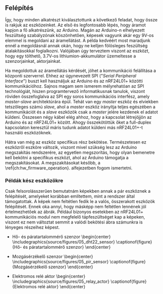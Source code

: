 ## Felépítés
Így, hogy minden alkatrészt kiválasztottunk a következő feladat, hogy össze is rakjuk az eszközeinket.
Az első és legfontosabb lépés, hogy áramot kapjon a fő alkatrészünk, az Arduino. Magán az Arduino-n
elhelyezett feszültség szabályzónak köszönhetően, képesek vagyunk akár egy 9V-os elemmel is megoldani
az áramellátást. A példa kedvéért most maradjunk ennél a megoldásnál annak okán, hogy ne kelljen
fölösleges feszültség átalakításokkal foglalkozni. Valójában úgy terveztem viszont az eszközt, hogy
egy tölthető, 3.7V-os lithiumion-akkumulátor üzemeltesse a szenzorjainkat, aktorjainkat.

Ha megoldottuk az áramellátás kérdését, jöhet a kommunikáció felállítása a központi szerverrel. Ehhez
az úgynevezett SPI ("*Serial Peripheral Interface*") buszt kell használjuk az Arduino és az nRF24L01+
közötti kommunikációhoz. Sajnos magam sem ismerem mélyrehatóan az SPI technológiát, hiszen programtervező
informatikusnak tanulok, viszont röviden összefoglalva az SPI egy soros kommunikációs interfész, amely
*master-slave* architektúrára épül. Tehát van egy *master* eszköz és elviekben tetszőleges számú *slave*,
ahol a *master* eszköz irányítja teljes egészében a kommunikációt és a *slave* eszközök csak a *master*
jelére kezdenek el adatot küldeni. Összesen négy kábel elég ahhoz, hogy a kapcsolat létrejöjjön az
Arduino és az nRF24L01+ között. Ahogy összekötöttük őket a full-duplex kapcsolaton keresztül máris
tudunk adatot küldeni más nRF24L01+-t használó eszközöknek.

Hátra van még az eszköz specifikus rész bekötése. Természetesen ez eszközről eszköre változik, viszont
mivel szükség lesz az Arduino megszakítás rendszerére, az egyetlen megszorítás, hogy olyan bemenetre
kell bekötni a specifikus eszközt, ahol az Arduino támogatja a megszakításokat. A megszakításokat később,
a \ref{ch:hw_firmware_operation}. alfejezetben fogom ismertetni.  

### Példák kész eszközökre
Csak felsorolásszerűen bemutatnám képekben annak a pár eszköznek a felépítését, amelyeket korábban
említettem, mint a rendszer által támogatottak. A képek nem feltétlen fedik le a valós, összerakott
eszközök felépítését. Ennek oka annyi, hogy másképp nem feltétlen lennének jól értelmezhetőek az ábrák.
Például bizonyos esetekben az nRF24L01+ kommunikációs modul nem megfelelő tápfeszültséget kap a képeken,
viszont ez nem változtat semmit a valódi bekötési ábra számunkra is lényeges részeihez képest.

- Hő- és páratartalommérő szenzor
\begin{center}
  \includegraphics{source/figures/05_dht22_sensor}
\captionof{figure}{Hő- és páratartalommérő szenzor}
\end{center}

- Mozgásérzékelő szenzor
\begin{center}
  \includegraphics{source/figures/05_pir_sensor}
\captionof{figure}{Mozgásérzékelő szenzor}
\end{center}

- Elektromos relé aktor
\begin{center}
  \includegraphics{source/figures/05_relay_actor}
\captionof{figure}{Elektromos relé aktor}
\end{center}
